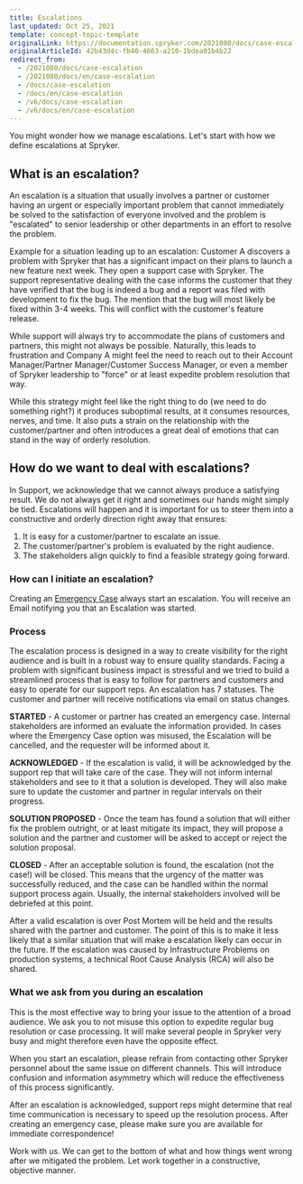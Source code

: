 ```yaml
---
title: Escalations
last_updated: Oct 25, 2021
template: concept-topic-template
originalLink: https://documentation.spryker.com/2021080/docs/case-escalation
originalArticleId: 42b43d4c-fb40-4663-a210-1bdea01b4b22
redirect_from:
  - /2021080/docs/case-escalation
  - /2021080/docs/en/case-escalation
  - /docs/case-escalation
  - /docs/en/case-escalation
  - /v6/docs/case-escalation
  - /v6/docs/en/case-escalation
---
```


You might wonder how we manage escalations. Let's start with how we define escalations at Spryker.

## What is an escalation?

An escalation is a situation that usually involves a partner or customer having an urgent or especially important problem that cannot immediately be solved to the satisfaction of everyone involved and the problem is "escalated" to senior leadership or other departments in an effort to resolve the problem.

Example for a situation leading up to an escalation:
Customer A discovers a problem with Spryker that has a significant impact on their plans to launch a new feature next week. They open a support case with Spryker. The support representative dealing with the case informs the customer that they have verified that the bug is indeed a bug and a report was filed with development to fix the bug. The mention that the bug will most likely be fixed within 3-4 weeks. This will conflict with the customer's feature release.

While support will always try to accommodate the plans of customers and partners, this might not always be possible. Naturally, this leads to frustration and Company A might feel the need to reach out to their Account Manager/Partner Manager/Customer Success Manager, or even a member of Spryker leadership to "force" or at least expedite problem resolution that way.

While this strategy might feel like the right thing to do (we need to do something right?) it produces suboptimal results, at it consumes resources, nerves, and time. It also puts a strain on the relationship with the customer/partner and often introduces a great deal of emotions that can stand in the way of orderly resolution.

## How do we want to deal with escalations?

In Support, we acknowledge that we cannot always produce a satisfying result. We do not always get it right and sometimes our hands might simply be tied. Escalations will happen and it is important for us to steer them into a constructive and orderly direction right away that ensures:

1. It is easy for a customer/partner to escalate an issue.
2. The customer/partner's problem is evaluated by the right audience.
3. The stakeholders align quickly to find a feasible strategy going forward.

### How can I initiate an escalation?

Creating an [Emergency Case](/docs/scos/user/intro-to-spryker/support/how-to-use-the-support-portal.html#emergencies) always start an escalation. You will receive an Email notifying you that an Escalation was started.

### Process

The escalation process is designed in a way to create visibility for the right audience and is built in a robust way to ensure quality standards. Facing a problem with significant business impact is stressful and we tried to build a streamlined process that is easy to follow for partners and customers and easy to operate for our support reps. An escalation has 7 statuses. The customer and partner will receive notifications via email on status changes.

**STARTED** - A customer or partner has created an emergency case. Internal stakeholders are informed an evaluate the information provided. In cases where the Emergency Case option was misused, the Escalation will be cancelled, and the requester will be informed about it.

**ACKNOWLEDGED** - If the escalation is valid, it will be acknowledged by the support rep that will take care of the case. They will not inform internal stakeholders and see to it that a solution is developed. They will also make sure to update the customer and partner in regular intervals on their progress.

**SOLUTION PROPOSED** - Once the team has found a solution that will either fix the problem outright, or at least mitigate its impact, they will propose a solution and the partner and customer will be asked to accept or reject the solution proposal.

**CLOSED** - After an acceptable solution is found, the escalation (not the case!) will be closed. This means that the urgency of the matter was successfully reduced, and the case can be handled within the normal support process again. Usually, the internal stakeholders involved will be debriefed at this point.

After a valid escalation is over Post Mortem will be held and the results shared with the partner and customer. The point of this is to make it less likely that a similar situation that will make a escalation likely can occur in the future. If the escalation was caused by Infrastructure Problems on production systems, a technical Root Cause Analysis (RCA) will also be shared.

### What we ask from you during an escalation

This is the most effective way to bring your issue to the attention of a broad audience. We ask you to not misuse this option to expedite regular bug resolution or case processing. It will make several people in Spryker very busy and might therefore even have the opposite effect.

When you start an escalation, please refrain from contacting other Spryker personnel about the same issue on different channels. This will introduce confusion and information asymmetry which will reduce the effectiveness of this process significantly.

After an escalation is acknowledged, support reps might determine that real time communication is necessary to speed up the resolution process. After creating an emergency case, please make sure you are available for immediate correspondence!

Work with us. We can get to the bottom of what and how things went wrong after we mitigated the problem. Let work together in a constructive, objective manner.

